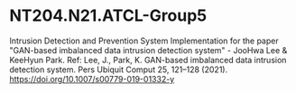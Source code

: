 # NT204.N21.ATCL-Group5
Intrusion Detection and Prevention System
Implementation for the paper "GAN-based imbalanced data intrusion detection system" - JooHwa Lee & KeeHyun Park.
Ref: Lee, J., Park, K. GAN-based imbalanced data intrusion detection system. Pers Ubiquit Comput 25, 121–128 (2021). https://doi.org/10.1007/s00779-019-01332-y
